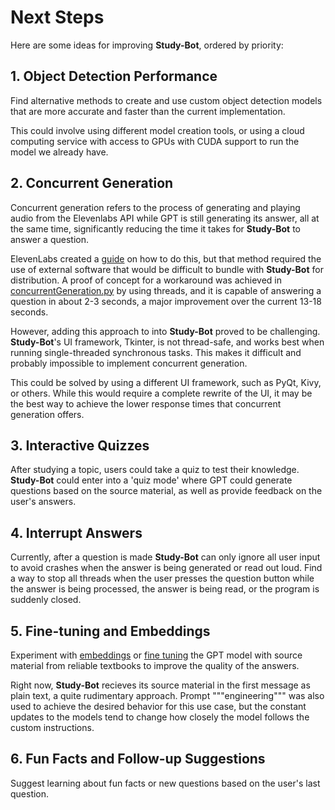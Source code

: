 # Next Steps

Here are some ideas for improving **Study-Bot**, ordered by priority:

## 1. Object Detection Performance
Find alternative methods to create and use custom object detection models that are more accurate and faster than the current implementation. 

This could involve using different model creation tools, or using a cloud computing service with access to GPUs with CUDA support to run the model we already have.

## 2. Concurrent Generation
Concurrent generation refers to the process of generating and playing audio from the Elevenlabs API while GPT is still generating its answer, all at the same time, significantly reducing the time it takes for **Study-Bot** to answer a question.

ElevenLabs created a [guide](https://elevenlabs.io/docs/api-reference/websockets#example-voice-streaming-using-elevenlabs-and-openai) on how to do this, but that method required the use of external software that would be difficult to bundle with **Study-Bot** for distribution. A proof of concept for a workaround was achieved in [concurrentGeneration.py](../Tests/AudioInteraction/concurrentGeneration.py) by using threads, and it is capable of answering a question in about 2-3 seconds, a major improvement over the current 13-18 seconds. 

However, adding this approach to into **Study-Bot** proved to be challenging. **Study-Bot**'s UI framework, Tkinter, is not thread-safe, and works best when running single-threaded synchronous tasks. This makes it difficult and probably impossible to implement concurrent generation.

This could be solved by using a different UI framework, such as PyQt, Kivy, or others. While this would require a complete rewrite of the UI, it may be the best way to achieve the lower response times that concurrent generation offers.

## 3. Interactive Quizzes
After studying a topic, users could take a quiz to test their knowledge. **Study-Bot** could enter into a 'quiz mode' where GPT could generate questions based on the source material, as well as provide feedback on the user's answers.

## 4. Interrupt Answers
Currently, after a question is made **Study-Bot** can only ignore all user input to avoid crashes when the answer is being generated or read out loud. Find a way to stop all threads when the user presses the question button while the answer is being processed, the answer is being read, or the program is suddenly closed.

## 5. Fine-tuning and Embeddings
Experiment with [embeddings](https://platform.openai.com/docs/guides/embeddings) or [fine tuning](https://platform.openai.com/docs/guides/fine-tuning) the GPT model with source material from reliable textbooks to improve the quality of the answers. 

Right now, **Study-Bot** recieves its source material in the first message as plain text, a quite rudimentary approach. Prompt """engineering""" was also used to achieve the desired behavior for this use case, but the constant updates to the models tend to change how closely the model follows the custom instructions.

## 6. Fun Facts and Follow-up Suggestions
Suggest learning about fun facts or new questions based on the user's last question.